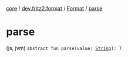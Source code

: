 [core](../../index.md) / [dev.fritz2.format](../index.md) / [Format](index.md) / [parse](./parse.md)

# parse

(js, jvm) `abstract fun parse(value: `[`String`](https://kotlinlang.org/api/latest/jvm/stdlib/kotlin/-string/index.html)`): T`